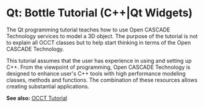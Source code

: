 <h1><a id="samples_qt_tutorial" class="anchor">Qt: Bottle Tutorial (C++|Qt Widgets)</a></h1>

The Qt programming tutorial teaches how to use Open CASCADE Technology services to model a 3D object.
The purpose of the tutorial is not to explain all OCCT classes but to help start thinking in terms of the Open CASCADE Technology.

This tutorial assumes that  the user has experience in using and setting up C++.
From the viewpoint of programming, Open CASCADE Technology is designed to enhance user's C++ tools with high performance modeling classes, methods and functions.
The combination of these resources allows creating substantial applications.

**See also:** [OCCT Tutorial](#occt__tutorial)
